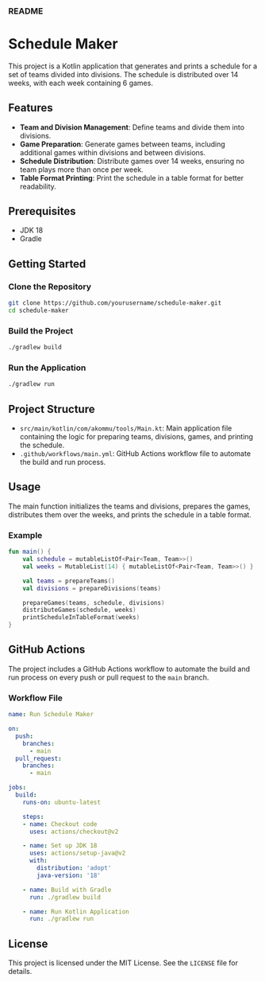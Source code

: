 ### README

# Schedule Maker

This project is a Kotlin application that generates and prints a schedule for a set of teams divided into divisions. 
The schedule is distributed over 14 weeks, with each week containing 6 games.

## Features

- **Team and Division Management**: Define teams and divide them into divisions.
- **Game Preparation**: Generate games between teams, including additional games within divisions and between divisions.
- **Schedule Distribution**: Distribute games over 14 weeks, ensuring no team plays more than once per week.
- **Table Format Printing**: Print the schedule in a table format for better readability.

## Prerequisites

- JDK 18
- Gradle

## Getting Started

### Clone the Repository

```sh
git clone https://github.com/yourusername/schedule-maker.git
cd schedule-maker
```

### Build the Project

```sh
./gradlew build
```

### Run the Application

```sh
./gradlew run
```

## Project Structure

- `src/main/kotlin/com/akommu/tools/Main.kt`: Main application file containing the logic for preparing teams, divisions, games, and printing the schedule.
- `.github/workflows/main.yml`: GitHub Actions workflow file to automate the build and run process.

## Usage

The main function initializes the teams and divisions, prepares the games, distributes them over the weeks, and prints the schedule in a table format.

### Example

```kotlin
fun main() {
    val schedule = mutableListOf<Pair<Team, Team>>()
    val weeks = MutableList(14) { mutableListOf<Pair<Team, Team>>() }

    val teams = prepareTeams()
    val divisions = prepareDivisions(teams)

    prepareGames(teams, schedule, divisions)
    distributeGames(schedule, weeks)
    printScheduleInTableFormat(weeks)
}
```

## GitHub Actions

The project includes a GitHub Actions workflow to automate the build and run process on every push or pull request to the `main` branch.

### Workflow File

```yaml
name: Run Schedule Maker

on:
  push:
    branches:
      - main
  pull_request:
    branches:
      - main

jobs:
  build:
    runs-on: ubuntu-latest

    steps:
    - name: Checkout code
      uses: actions/checkout@v2

    - name: Set up JDK 18
      uses: actions/setup-java@v2
      with:
        distribution: 'adopt'
        java-version: '18'

    - name: Build with Gradle
      run: ./gradlew build

    - name: Run Kotlin Application
      run: ./gradlew run
```

## License

This project is licensed under the MIT License. See the `LICENSE` file for details.